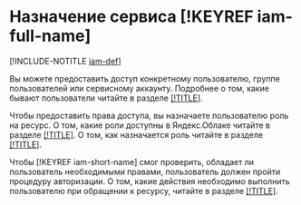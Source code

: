 # Назначение сервиса [!KEYREF iam-full-name]

[!INCLUDE-NOTITLE [iam-def](../../_includes/iam-def.md)]

Вы можете предоставить доступ конкретному пользователю, группе пользователей или сервисному аккаунту. Подробнее о том, какие бывают пользователи читайте в разделе [[!TITLE]](users/users.md).

Чтобы предоставить права доступа, вы назначаете пользователю роль на ресурс. О том, какие роли доступны в Яндекс.Облаке читайте в разделе [[!TITLE]](access-control/roles.md). О том, как назначается роль читайте в разделе [[!TITLE]](access-control/access-bindings.md).

Чтобы [!KEYREF iam-short-name] смог проверить, обладает ли пользователь необходимыми правами, пользователь должен пройти процедуру авторизации. О том, какие действия необходимо выполнить пользователю при обращении к ресурсу, читайте в разделе [[!TITLE]](authorization/authorization.md).